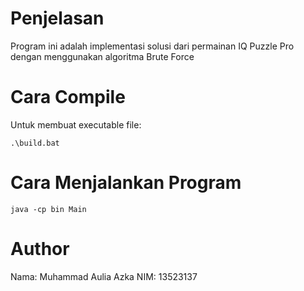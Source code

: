 # Penjelasan
Program ini adalah implementasi solusi dari permainan IQ Puzzle Pro dengan menggunakan algoritma Brute Force

# Cara Compile
Untuk membuat executable file:
```shell
.\build.bat
```
# Cara Menjalankan Program
```shell
java -cp bin Main
```

# Author
Nama: Muhammad Aulia Azka
NIM: 13523137
